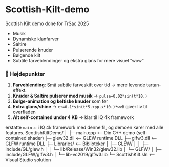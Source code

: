 # Scottish-Kilt-demo
Scottish Kilt demo done for TrSac 2025
* Musik
* Dynamiske klanfarver
* Saltire
* Pulserende knuder
* Bølgende kilt
* Subtile farveblendinger og ekstra glans for mere visuel “wow”

### 🔹 Højdepunkter

1. **Farveblending**: Små subtile farveskift over tid → mere levende tartan-effekt.
2. **Knuder & Saltire pulserer med musik** → `pulse=0.02*sin(t*10.)`
3. **Bølge-animation og keltiske knuder** som før
4. **Extra glans/shine** → `c+=0.1*sin(t*5.+pp.x*10.)*wvB` giver liv til overfladen
5. **Alt self-contained under 4 KB** → klar til IQ 4k framework

erstatte `main.c` i IQ 4k framework med denne fil, og demoen kører med alle features.
ScottishKiltDemo/
│
├─ main.cpp          <-- Din C++ demo (self-contained shader)
├─ glew32.dll        <-- GLEW runtime DLL
├─ glfw3.dll         <-- GLFW runtime DLL
├─ Libraries/        <-- Biblioteker
│   ├─ GLEW/
│   │   ├─ include/GL/glew.h
│   │   └─ lib/Release/Win32/glew32.lib
│   └─ GLFW/
│       ├─ include/GLFW/glfw3.h
│       └─ lib-vc2019/glfw3.lib
└─ ScottishKilt.sln  <-- Visual Studio solution


